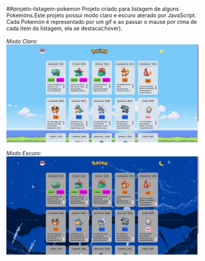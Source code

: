 ##projeto-listagem-pokemon
Projeto criado para listagem de alguns Pokemóns.Este projeto possui modo claro e escuro aterado por JavaScript.
Cada Pokemón é representado por um gif e ao passar o mause por cima de cada item da listagem, ela se destaca(:hover).
<br><br>
*Modo Claro:*
![](./imagens/pokemon-claro.png)
<br><br>
*Modo Escuro:*
![](./imagens/pokemon-escuro.png)



